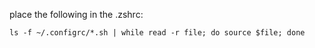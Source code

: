
place the following in the .zshrc:

```
ls -f ~/.configrc/*.sh | while read -r file; do source $file; done
```
